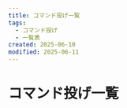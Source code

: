 ```yaml
---
title: コマンド投げ一覧
tags:
  - コマンド投げ
  - 一覧表
created: 2025-06-10
modified: 2025-06-11
---
```


# コマンド投げ一覧
